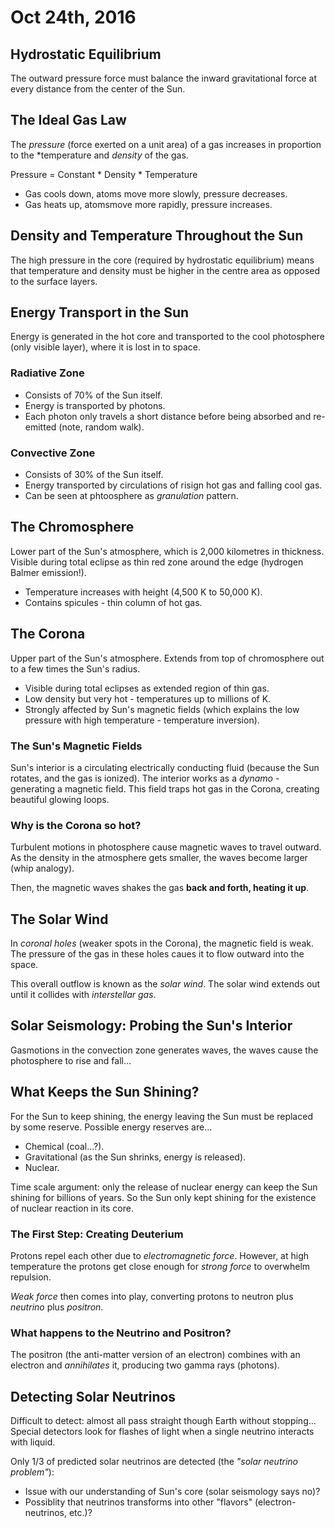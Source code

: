 Oct 24th, 2016
==============

Hydrostatic Equilibrium
-----------------------

The outward pressure force must balance the inward gravitational force at every distance from the center of the Sun.

The Ideal Gas Law
-----------------

The *pressure* (force exerted on a unit area) of a gas increases in proportion to the *temperature and *density* of the gas.

Pressure = Constant * Density * Temperature

- Gas cools down, atoms move more slowly, pressure decreases.
- Gas heats up, atomsmove more rapidly, pressure increases.

Density and Temperature Throughout the Sun
------------------------------------------

The high pressure in the core (required by hydrostatic equilibrium) means that temperature and density must be higher in the centre area as opposed to the surface layers.

Energy Transport in the Sun
---------------------------

Energy is generated in the hot core and transported to the cool photosphere (only visible layer), where it is lost in to space.

### Radiative Zone

- Consists of 70% of the Sun itself.
- Energy is transported by photons.
- Each photon only travels a short distance before being absorbed and re-emitted (note, random walk).


### Convective Zone

- Consists of 30% of the Sun itself.
- Energy transported by circulations of risign hot gas and falling cool gas.
- Can be seen at phtoosphere as *granulation* pattern.

The Chromosphere
----------------

Lower part of the Sun's atmosphere, which is 2,000 kilometres in thickness. Visible during total eclipse as thin red zone around the edge (hydrogen Balmer emission!).

- Temperature increases with height (4,500 K to 50,000 K).
- Contains spicules - thin column of hot gas.

<div class="page-break"></div>

The Corona
----------

Upper part of the Sun's atmosphere. Extends from top of chromosphere out to a few times the Sun's radius.

- Visible during total eclipses as extended region of thin gas.
- Low density but very hot - temperatures up to millions of K.
- Strongly affected by Sun's magnetic fields (which explains the low pressure with high temperature - temperature inversion).

### The Sun's Magnetic Fields

Sun's interior is a circulating electrically conducting fluid (because the Sun rotates, and the gas is ionized). The interior works as a *dynamo* - generating a magnetic field. This field traps hot gas in the Corona, creating beautiful glowing loops.

### Why is the Corona so hot?

Turbulent motions in photosphere cause magnetic waves to travel outward. As the density in the atmosphere gets smaller, the waves become larger (whip analogy).

Then, the magnetic waves shakes the gas **back and forth, heating it up**.

The Solar Wind
--------------

In *coronal holes* (weaker spots in the Corona), the magnetic field is weak. The pressure of the gas in these holes caues it to flow outward into the space.

This overall outflow is known as the *solar wind*. The solar wind extends out until it collides with *interstellar gas*.

Solar Seismology: Probing the Sun's Interior
--------------------------------------------

Gasmotions in the convection zone generates waves, the waves cause the photosphere to rise and fall...

What Keeps the Sun Shining?
---------------------------

For the Sun to keep shining, the energy leaving the Sun must be replaced by some reserve. Possible energy reserves are...

- Chemical (coal...?).
- Gravitational (as the Sun shrinks, energy is released).
- Nuclear.

Time scale argument: only the release of nuclear energy can keep the Sun shining for billions of years. So the Sun only kept shining for the existence of nuclear reaction in its core.

### The First Step: Creating Deuterium

Protons repel each other due to *electromagnetic force*. However, at high temperature the protons get close enough for *strong force* to overwhelm repulsion.

*Weak force* then comes into play, converting protons to neutron plus *neutrino* plus *positron*.

<div class="page-break"></div>

### What happens to the Neutrino and Positron?

The positron (the anti-matter version of an electron) combines with an electron and *annihilates* it, producing two gamma rays (photons).

Detecting Solar Neutrinos
-------------------------

Difficult to detect: almost all pass straight though Earth without stopping... Special detectors look for flashes of light when a single neutrino interacts with liquid.

Only 1/3 of predicted solar neutrinos are detected (the *"solar neutrino problem"*):

- Issue with our understanding of Sun's core (solar seismology says no)?
- Possiblity that neutrinos transforms into other "flavors" (electron-neutrinos, etc.)?
